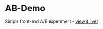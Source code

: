 # AB-Demo
Simple front-end A/B experiment - [view it live!](https://trista-paul.github.io/AB-Demo/)

